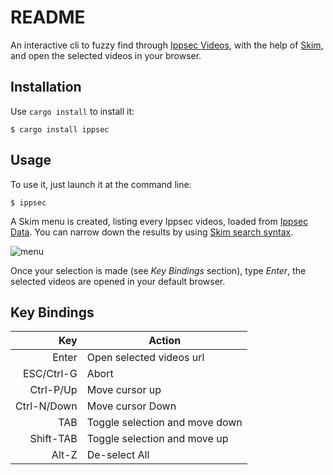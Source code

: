 # README

An interactive cli to fuzzy find through [Ippsec Videos](https://ippsec.rocks/),
with the help of [Skim](https://github.com/lotabout/skim),
and open the selected videos in your browser.

## Installation

Use `cargo install` to install it:

```
$ cargo install ippsec
```

## Usage

To use it, just launch it at the command line:

```
$ ippsec
```

A Skim menu is created, listing every Ippsec videos, loaded from
[Ippsec Data](https://github.com/IppSec/ippsec.github.io/blob/master/dataset.json).
You can narrow down the results by using
[Skim search syntax](https://github.com/lotabout/skim#search-syntax).

![menu](https://user-images.githubusercontent.com/65201/148590365-147b47b2-c1fb-46b4-800a-5d0f827417b5.png)

Once your selection is made (see *Key Bindings* section), type *Enter*,
the selected videos are opened in your default browser.

## Key Bindings

| Key               | Action                                     |
|------------------:|--------------------------------------------|
| Enter             | Open selected videos url                   |
| ESC/Ctrl-G        | Abort                                      |
| Ctrl-P/Up         | Move cursor up                             |
| Ctrl-N/Down       | Move cursor Down                           |
| TAB               | Toggle selection and move down             |
| Shift-TAB         | Toggle selection and move up               |
| Alt-Z             | De-select All
